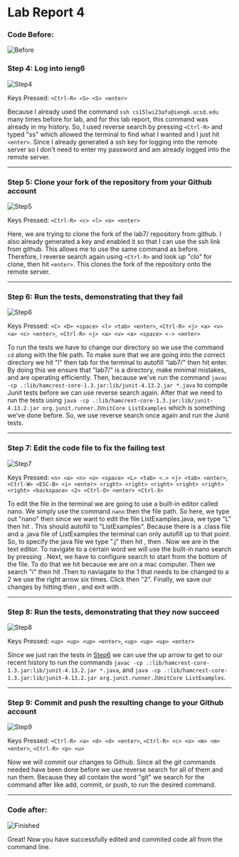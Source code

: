 # **Lab Report 4** 
### Code Before:
![Before](Before.png)

### Step 4: Log into ieng6
![Step4](Step4.png)

Keys Pressed: `<Ctrl-R> <S> <S> <enter>`

Because I already used the command `ssh cs15lwi23afu@ieng6.ucsd.edu` many times before for lab, and for this lab report, this command was already in my history. So, I used reverse search by pressing `<Ctrl-R>` and typed "ss" which allowed the terminal to find what I wanted and I just hit `<enter>`. Since I already generated a ssh key for logging into the remote server so I don't need to enter my password and am already logged into the remote server.

---
### Step 5: Clone your fork of the repository from your Github account
![Step5](Step5.png)

Keys Pressed: `<Ctrl-R> <c> <l> <o> <enter>`

Here, we are trying to clone the fork of the lab7/ repository from github. I also already generated a key and enabled it so that I can use the ssh link from github. This allows me to use the same command as before. Therefore, I reverse search again using `<Ctrl-R>` and look up "clo" for clone, then hit `<enter>`. This clones the fork of the repository onto the remote server.

---
### Step 6: Run the tests, demonstrating that they fail
![Step6](Step6.png)

Keys Pressed: `<C> <D> <space> <l> <tab> <enter>`, `<Ctrl-R> <j> <a> <v> <a> <c> <enter>`,` <Ctrl-R> <j> <a> <v> <a> <space> <-> <enter>`

To run the tests we have to change our directory so we use the command `cd` along with the file path. To make sure that we are going into the correct directory we hit "l" then tab for the terminal to autofill "lab7/" then hit enter. By doing this we ensure that "lab7/" is a directory, make minimal mistakes, and are operating efficiently. Then, because we've run the command `javac -cp .:lib/hamcrest-core-1.3.jar:lib/junit-4.13.2.jar *.java` to compile Junit tests before we can use reverse search again. After that we need to run the tests using `java -cp .:lib/hamcrest-core-1.3.jar:lib/junit-4.13.2.jar org.junit.runner.JUnitCore ListExamples` which is something we've done before. So, we use reverse search once again and run the Junit tests.

---
### Step 7: Edit the code file to fix the failing test
![Step7](Step7.png)

Keys Pressed: `<n> <a> <n> <o> <space> <L> <tab> <.> <j> <tab> <enter>`, `<Ctrl-W> <ESC-B> <i> <enter> <right> <right> <right> <right> <right> <right> <backspace> <2> <Ctrl-O> <enter> <Ctrl-X>`

To edit the file in the terminal we are going to use a built-in editor called nano. We simply use the command `nano` then the file path. So here, we type out "nano" then since we want to edit the file ListExamples.java, we type "L" then hit <tab>. This should autofill to "ListExamples". Because there is a .class file and a .java file of ListExamples the terminal can only autofill up to that point. So, to specify the java file we type ".j" then hit <tab>, then <enter>. Now we are in the text editor. To navigate to a certain word we will use the built-in nano search by pressing <Ctrl-W>. Next, we have to configure search to start from the bottom of the file. To do that we hit <ESC-B> because we are on a mac computer. Then we search "i" then hit <enter>.Then to naviagate to the 1 that needs to be changed to a 2 we use the right arrow six times. Click <backspace> then "2". Finally, we save our changes by hitting <Ctrl-O> then <enter>, and exit with <Ctrl-X>.

---
### Step 8: Run the tests, demonstrating that they now succeed
![Step8](Step8.png)

Keys Pressed: `<up> <up> <up> <enter>`, `<up> <up> <up> <enter>`
  
Since we just ran the tests in [Step6](https://github.com/Yshzi/LabReport4/edit/main/LabReport4.md#step-6-run-the-tests-demonstrating-that-they-fail) we can use the up arrow to get to our recent history to run the commands `javac -cp .:lib/hamcrest-core-1.3.jar:lib/junit-4.13.2.jar *.java`, and `java -cp .:lib/hamcrest-core-1.3.jar:lib/junit-4.13.2.jar org.junit.runner.JUnitCore ListExamples`.

---
### Step 9: Commit and push the resulting change to your Github account
![Step9](Step9.png)

Keys Pressed: `<Ctrl-R> <a> <d> <d> <enter>`, `<Ctrl-R> <c> <o> <m> <m> <enter>`, `<Ctrl-R> <p> <u>`
  
Now we will commit our changes to Github. Since all the git commands needed have been done before we use reverse search for all of them and run them. Because they all contain the word "git" we search for the command after like add, commit, or push, to run the desired command.

---
### Code after: 
![Finished](finished.png)
  
Great! Now you have successfully edited and commited code all from the command line.





